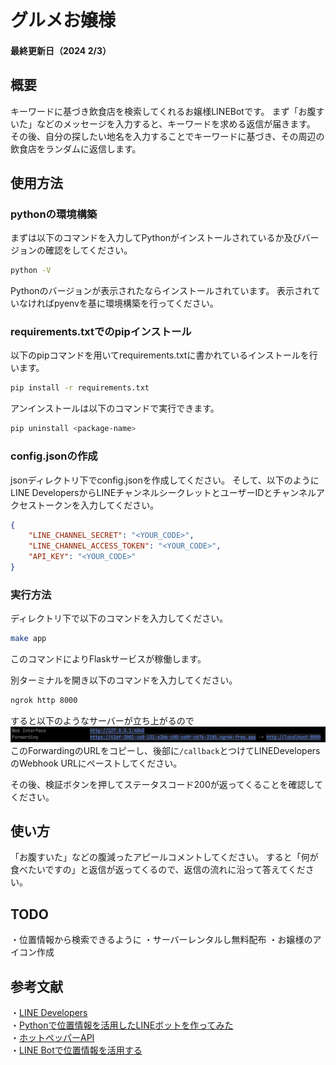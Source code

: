 # グルメお嬢様
#### 最終更新日（2024 2/3）
## 概要
キーワードに基づき飲食店を検索してくれるお嬢様LINEBotです。
まず「お腹すいた」などのメッセージを入力すると、キーワードを求める返信が届きます。
その後、自分の探したい地名を入力することでキーワードに基づき、その周辺の飲食店をランダムに返信します。

## 使用方法
### pythonの環境構築

まずは以下のコマンドを入力してPythonがインストールされているか及びバージョンの確認をしてください。
```bash
python -V
```
Pythonのバージョンが表示されたならインストールされています。
表示されていなければpyenvを基に環境構築を行ってください。

### requirements.txtでのpipインストール
以下のpipコマンドを用いてrequirements.txtに書かれているインストールを行います。
```bash
pip install -r requirements.txt
```
アンインストールは以下のコマンドで実行できます。
```bash
pip uninstall <package-name>
```

### config.jsonの作成
jsonディレクトリ下でconfig.jsonを作成してください。
そして、以下のようにLINE DevelopersからLINEチャンネルシークレットとユーザーIDとチャンネルアクセストークンを入力してください。
```json
{
    "LINE_CHANNEL_SECRET": "<YOUR_CODE>",
    "LINE_CHANNEL_ACCESS_TOKEN": "<YOUR_CODE>",
    "API_KEY": "<YOUR_CODE>"
}

```

### 実行方法
ディレクトリ下で以下のコマンドを入力してください。
```bash
make app
```
このコマンドによりFlaskサービスが稼働します。

別ターミナルを開き以下のコマンドを入力してください。
```bash
ngrok http 8000
```
すると以下のようなサーバーが立ち上がるので
![](image/https.png)
このForwardingのURLをコピーし、後部に```/callback```とつけてLINEDevelopersのWebhook URLにペーストしてください。

その後、検証ボタンを押してステータスコード200が返ってくることを確認してください。

## 使い方
「お腹すいた」などの腹減ったアピールコメントしてください。
すると「何が食べたいですの」と返信が返ってくるので、返信の流れに沿って答えてください。

## TODO
・位置情報から検索できるように
・サーバーレンタルし無料配布
・お嬢様のアイコン作成


## 参考文献
・[LINE Developers](https://developers.line.biz/ja/reference/messaging-api/#messages)<br>
・[Pythonで位置情報を活用したLINEボットを作ってみた](https://qiita.com/kotmats/items/8de977eefcbb6d97ec1d)<br>
・[ホットペッパーAPI](https://webservice.recruit.co.jp/doc/hotpepper/reference.html)<br>
・[LINE Botで位置情報を活用する](https://qiita.com/siganai_poteto/items/c3863ec05a8a6517f167)<br>
